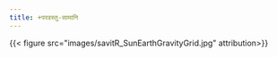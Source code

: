 ```yaml
---
title: +परवस्तु-सामानि
---
```


{{< figure src="images/savitR_SunEarthGravityGrid.jpg" attribution>}}
